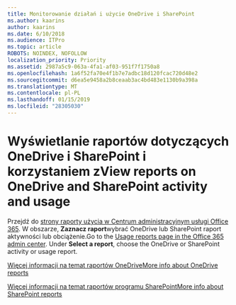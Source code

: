 ```yaml
---
title: Monitorowanie działań i użycie OneDrive i SharePoint
ms.author: kaarins
author: kaarins
ms.date: 6/10/2018
ms.audience: ITPro
ms.topic: article
ROBOTS: NOINDEX, NOFOLLOW
localization_priority: Priority
ms.assetid: 2987a5c9-063a-4fa1-af03-951f7f1750a8
ms.openlocfilehash: 1a6f52fa70e4f1b7e7adbc18d120fcac720d48e2
ms.sourcegitcommit: d6ea5e9458a2b8ceaab3ac4bd483e1130b9a398a
ms.translationtype: MT
ms.contentlocale: pl-PL
ms.lasthandoff: 01/15/2019
ms.locfileid: "28305030"
---
```

# <a name="view-reports-on-onedrive-and-sharepoint-activity-and-usage"></a><span data-ttu-id="192b3-102">Wyświetlanie raportów dotyczących OneDrive i SharePoint i korzystaniem z</span><span class="sxs-lookup"><span data-stu-id="192b3-102">View reports on OneDrive and SharePoint activity and usage</span></span>

<span data-ttu-id="192b3-p101">Przejdź do [strony raporty użycia w Centrum administracyjnym usługi Office 365](https://admin.microsoft.com/AdminPortal/Home). W obszarze, **Zaznacz raport**wybrać OneDrive lub SharePoint raport aktywności lub obciążenie.</span><span class="sxs-lookup"><span data-stu-id="192b3-p101">Go to the [Usage reports page in the Office 365 admin center](https://admin.microsoft.com/AdminPortal/Home). Under **Select a report**, choose the OneDrive or SharePoint activity or usage report.</span></span> 
  
[<span data-ttu-id="192b3-105">Więcej informacji na temat raportów OneDrive</span><span class="sxs-lookup"><span data-stu-id="192b3-105">More info about OneDrive reports</span></span>](https://go.microsoft.com/fwlink/?linkid=875239)
  
[<span data-ttu-id="192b3-106">Więcej informacji na temat raportów programu SharePoint</span><span class="sxs-lookup"><span data-stu-id="192b3-106">More info about SharePoint reports</span></span>](https://go.microsoft.com/fwlink/?linkid=875240)
  

